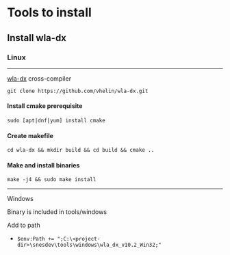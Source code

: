 # Tools to install

## Install wla-dx

### Linux
--- 
[wla-dx](https://github.com/vhelin/wla-dx) cross-compiler

`git clone https://github.com/vhelin/wla-dx.git`

#### Install cmake prerequisite
`sudo [apt|dnf|yum] install cmake`

#### Create makefile
`cd wla-dx && mkdir build && cd build && cmake ..`

#### Make and install binaries
`make -j4 && sudo make install`

---

Windows

Binary is included in tools/windows

Add to path
- `$env:Path += ";C:\<project-dir>\snesdev\tools\windows\wla_dx_v10.2_Win32;"`